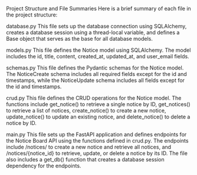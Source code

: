 Project Structure and File Summaries
Here is a brief summary of each file in the project structure:

database.py
This file sets up the database connection using SQLAlchemy, creates a database session using a thread-local variable, and defines a Base object that serves as the base for all database models.

models.py
This file defines the Notice model using SQLAlchemy. The model includes the id, title, content, created_at, updated_at, and user_email fields.

schemas.py
This file defines the Pydantic schemas for the Notice model. The NoticeCreate schema includes all required fields except for the id and timestamps, while the NoticeUpdate schema includes all fields except for the id and timestamps.

crud.py
This file defines the CRUD operations for the Notice model. The functions include get_notice() to retrieve a single notice by ID, get_notices() to retrieve a list of notices, create_notice() to create a new notice, update_notice() to update an existing notice, and delete_notice() to delete a notice by ID.

main.py
This file sets up the FastAPI application and defines endpoints for the Notice Board API using the functions defined in crud.py. The endpoints include /notices/ to create a new notice and retrieve all notices, and /notices/{notice_id} to retrieve, update, or delete a notice by its ID. The file also includes a get_db() function that creates a database session dependency for the endpoints.
